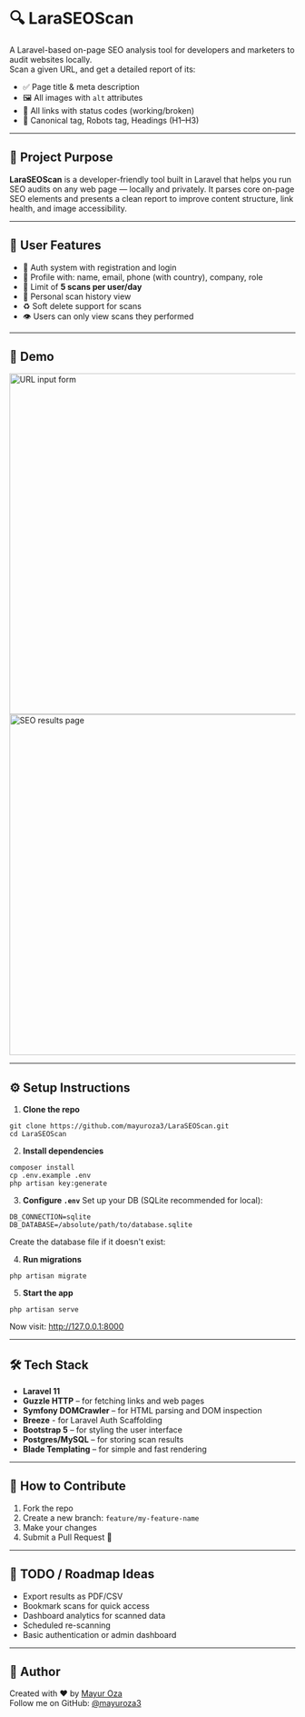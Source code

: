 # 🔍 LaraSEOScan

A Laravel-based on-page SEO analysis tool for developers and marketers to audit websites locally.  
Scan a given URL, and get a detailed report of its:

- ✅ Page title & meta description  
- 🖼️ All images with `alt` attributes  
- 🔗 All links with status codes (working/broken)  
- 🧾 Canonical tag, Robots tag, Headings (H1–H3)  

---

## 📌 Project Purpose

**LaraSEOScan** is a developer-friendly tool built in Laravel that helps you run SEO audits on any web page — locally and privately. It parses core on-page SEO elements and presents a clean report to improve content structure, link health, and image accessibility.

---

## 👤 User Features

- 🔐 Auth system with registration and login
- 📝 Profile with: name, email, phone (with country), company, role
- 📅 Limit of **5 scans per user/day**
- 📜 Personal scan history view
- ♻️ Soft delete support for scans
- 👁️ Users can only view scans they performed

---

## 🚀 Demo

<img src="screenshots/form.png" width="600" alt="URL input form" />
<img src="screenshots/results.png" width="600" alt="SEO results page" />

---

## ⚙️ Setup Instructions

1. **Clone the repo**

```
git clone https://github.com/mayuroza3/LaraSEOScan.git
cd LaraSEOScan
```


2. **Install dependencies**
```
composer install
cp .env.example .env
php artisan key:generate
```

3. **Configure `.env`**
Set up your DB (SQLite recommended for local):
```
DB_CONNECTION=sqlite
DB_DATABASE=/absolute/path/to/database.sqlite
```
Create the database file if it doesn't exist:

4. **Run migrations**
```
php artisan migrate
```

5. **Start the app**
```
php artisan serve
```

Now visit: http://127.0.0.1:8000

---

## 🛠️ Tech Stack

- **Laravel 11**
- **Guzzle HTTP** – for fetching links and web pages
- **Symfony DOMCrawler** – for HTML parsing and DOM inspection
- **Breeze** - for Laravel Auth Scaffolding 
- **Bootstrap 5** – for styling the user interface
- **Postgres/MySQL** – for storing scan results
- **Blade Templating** – for simple and fast rendering

---

## 🤝 How to Contribute

1. Fork the repo  
2. Create a new branch: `feature/my-feature-name`  
3. Make your changes  
4. Submit a Pull Request 🚀

---

## 🧠 TODO / Roadmap Ideas

- Export results as PDF/CSV  
- Bookmark scans for quick access  
- Dashboard analytics for scanned data  
- Scheduled re-scanning  
- Basic authentication or admin dashboard  

---

## 🙌 Author

Created with ❤️ by [Mayur Oza](https://mayuroza.com)  
Follow me on GitHub: [@mayuroza3](https://github.com/mayuroza3)

